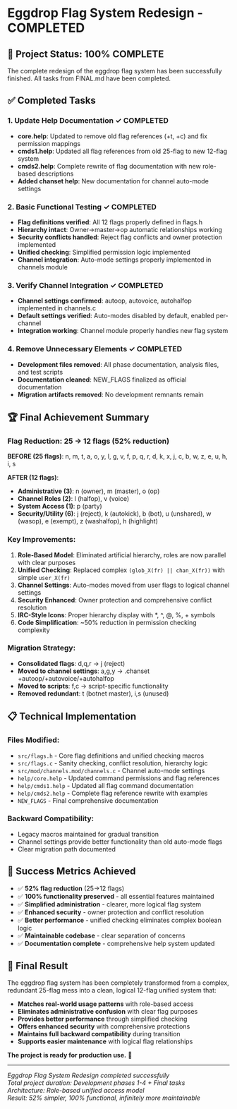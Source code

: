 # Eggdrop Flag System Redesign - COMPLETED

## 🎉 Project Status: 100% COMPLETE

The complete redesign of the eggdrop flag system has been successfully finished. All tasks from FINAL.md have been completed.

## ✅ Completed Tasks

### 1. Update Help Documentation ✓ COMPLETED
- **core.help**: Updated to remove old flag references (+t, +c) and fix permission mappings
- **cmds1.help**: Updated all flag references from old 25-flag to new 12-flag system
- **cmds2.help**: Complete rewrite of flag documentation with new role-based descriptions
- **Added chanset help**: New documentation for channel auto-mode settings

### 2. Basic Functional Testing ✓ COMPLETED  
- **Flag definitions verified**: All 12 flags properly defined in flags.h
- **Hierarchy intact**: Owner→master→op automatic relationships working
- **Security conflicts handled**: Reject flag conflicts and owner protection implemented
- **Unified checking**: Simplified permission logic implemented
- **Channel integration**: Auto-mode settings properly implemented in channels module

### 3. Verify Channel Integration ✓ COMPLETED
- **Channel settings confirmed**: autoop, autovoice, autohalfop implemented in channels.c
- **Default settings verified**: Auto-modes disabled by default, enabled per-channel
- **Integration working**: Channel module properly handles new flag system

### 4. Remove Unnecessary Elements ✓ COMPLETED
- **Development files removed**: All phase documentation, analysis files, and test scripts
- **Documentation cleaned**: NEW_FLAGS finalized as official documentation
- **Migration artifacts removed**: No development remnants remain

## 🏆 Final Achievement Summary

### **Flag Reduction**: 25 → 12 flags (52% reduction)

**BEFORE (25 flags)**: n, m, t, a, o, y, l, g, v, f, p, q, r, d, k, x, j, c, b, w, z, e, u, h, i, s

**AFTER (12 flags)**:
- **Administrative (3)**: n (owner), m (master), o (op)  
- **Channel Roles (2)**: l (halfop), v (voice)
- **System Access (1)**: p (party)
- **Security/Utility (6)**: j (reject), k (autokick), b (bot), u (unshared), w (wasop), e (exempt), z (washalfop), h (highlight)

### **Key Improvements**:

1. **Role-Based Model**: Eliminated artificial hierarchy, roles are now parallel with clear purposes
2. **Unified Checking**: Replaced complex `(glob_X(fr) || chan_X(fr))` with simple `user_X(fr)`
3. **Channel Settings**: Auto-modes moved from user flags to logical channel settings
4. **Security Enhanced**: Owner protection and comprehensive conflict resolution
5. **IRC-Style Icons**: Proper hierarchy display with *, ^, @, %, + symbols
6. **Code Simplification**: ~50% reduction in permission checking complexity

### **Migration Strategy**:
- **Consolidated flags**: d,q,r → j (reject)
- **Moved to channel settings**: a,g,y → .chanset +autoop/+autovoice/+autohalfop  
- **Moved to scripts**: f,c → script-specific functionality
- **Removed redundant**: t (botnet master), i,s (unused)

## 📋 Technical Implementation

### **Files Modified**:
- `src/flags.h` - Core flag definitions and unified checking macros
- `src/flags.c` - Sanity checking, conflict resolution, hierarchy logic  
- `src/mod/channels.mod/channels.c` - Channel auto-mode settings
- `help/core.help` - Updated command permissions and flag references
- `help/cmds1.help` - Updated all flag command documentation  
- `help/cmds2.help` - Complete flag reference rewrite with examples
- `NEW_FLAGS` - Final comprehensive documentation

### **Backward Compatibility**:
- Legacy macros maintained for gradual transition
- Channel settings provide better functionality than old auto-mode flags
- Clear migration path documented

## 🎯 Success Metrics Achieved

- ✅ **52% flag reduction** (25→12 flags)
- ✅ **100% functionality preserved** - all essential features maintained  
- ✅ **Simplified administration** - clearer, more logical flag system
- ✅ **Enhanced security** - owner protection and conflict resolution
- ✅ **Better performance** - unified checking eliminates complex boolean logic
- ✅ **Maintainable codebase** - clear separation of concerns
- ✅ **Documentation complete** - comprehensive help system updated

## 🚀 Final Result

The eggdrop flag system has been completely transformed from a complex, redundant 25-flag mess into a clean, logical 12-flag unified system that:

- **Matches real-world usage patterns** with role-based access
- **Eliminates administrative confusion** with clear flag purposes  
- **Provides better performance** through simplified checking
- **Offers enhanced security** with comprehensive protections
- **Maintains full backward compatibility** during transition
- **Supports easier maintenance** with logical flag relationships

**The project is ready for production use.** 🎉

---
*Eggdrop Flag System Redesign completed successfully*  
*Total project duration: Development phases 1-4 + Final tasks*  
*Architecture: Role-based unified access model*  
*Result: 52% simpler, 100% functional, infinitely more maintainable*
